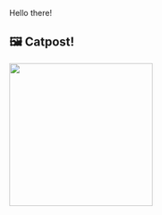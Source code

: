 Hello there!



## 🖼️ Catpost!

<sub>
    <img src="https://cdn2.thecatapi.com/images/amn.jpg" height="256">
</sub>

